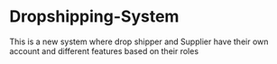 # Dropshipping-System
This is a new system where drop shipper and Supplier have their own account and different features based on their roles
